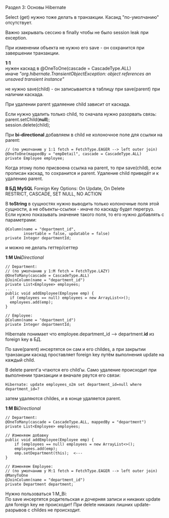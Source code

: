 Раздел 3: Основы Hibernate  

Select (get) нужно тоже делать в транзакции.
Касакд "по-умолчанию" отсутствует.

Важно закрывать сессию в finally чтобы не было session leak при exception.  

При изменении объекта не нужно его save - он сохранится при завершении транзакции.

**1:1**  
нужен каскад в @OneToOne(cascade = CascadeType.ALL)  
иначе *"org.hibernate.TransientObjectException: object references an unsaved transient instance"*  

не нужно save(child) - он записывается в таблицу при save(parent) при наличии каскада.  

При удалении parent удаляение child зависит от каскада.  

Если нужно удалить только child, то сначала нужно разорвать связь:
parent.setChild(**null**);  
session.delete(child);  

При **bi-directional** добавляем в child не колоночное поле для ссылки на parent:
```
// (по умолчанию у 1:1 fetch = FetchType.EAGER --> left outer join)
@OneToOne(mappedBy = "empDetail", cascade = CascadeType.ALL)    
private Employee employee;  
```

Когда этому полю присвоена ссылка на parent, то при save(child), 
если прописан каскад, то сохранится и parent. 
Удаление child приведёт и к удалению parent.  

**В БД MySQL** Foreign Key Options: On Update, On Delete  
RESTRICT, CASCADE, SET NULL, NO ACTION

В **toString** в сущностях нужно выводить только колоночные поля
этой сущности, а не объекты-ссылки - иначе по каскаду будет
перегруз. Если нужно показывать значение такого поля, то его
нужно добавлять с параметрами:
```
@Column(name = "department_id", 
        insertable = false, updatable = false)
private Integer departmentId;
```
и можно не делать геттер/сеттер  

**1:M Uni**_Directional_   
```
// Department: 
// (по умолчанию у 1:M fetch = FetchType.LAZY)
@OneToMany(cascade = CascadeType.ALL)
@JoinColumn(name = "department_id")
private List<Employee> employees;
...
public void addEmployee(Employee emp) {
  if (employees == null) employees = new ArrayList<>();
  employees.add(emp);
}

// Employee:
@Column(name = "department_id")
private Integer departmentId;
```

Hibernate понимает что employee.department_id --> department.**id** из
foreign key в БД. 

По save(parent) инсертятся он сам и его childes, а при закрытии
транзакции каскад проставляет foreign key путём выполнения update на 
каждый child.

В delete parent'a чтаются его child'ы. Само удаление происходит 
при выполнении транзакции и вначале рвутся его связи:     
```
Hibernate: update employees_o2m set department_id=null where department_id=?
```  
затем удаляются childes, и в конце удаляется parent.  

**1:M Bi**_Directional_  
```
// Department: 
@OneToMany(cascade = CascadeType.ALL, mappedBy = "department")
private List<Employee> employees;

// Изменяем добавку
public void addEmployee(Employee emp) {
    if (employees == null) employees = new ArrayList<>();
    employees.add(emp);
    emp.setDepartment(this);  <---
}

// Изменяем Employee:
// (по умолчанию у M:1 fetch = FetchType.EAGER --> left outer join)
@ManyToOne  
@JoinColumn(name = "department_id")  
private Department department;
```

Нужно пользоваться 1:M_Bi:  
По save инсертятся родительская и дочерняя записи и никаких update для foreign key не происходит! 
При delete никаких лишних update-разрывов с childes не происходит.  


